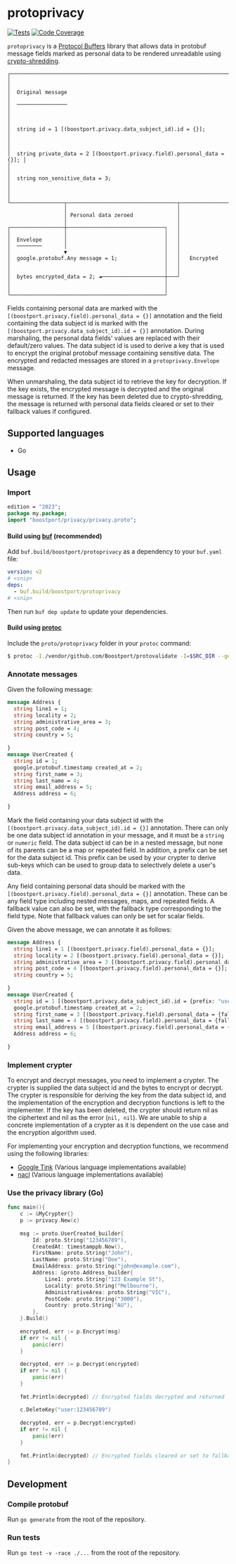 # protoprivacy
[![Tests](https://github.com/Boostport/protoprivacy/actions/workflows/tests.yml/badge.svg)](https://github.com/Boostport/protoprivacy/actions/workflows/tests.yml)
[![Code Coverage](https://qlty.sh/gh/Boostport/projects/protoprivacy/coverage.svg)](https://qlty.sh/gh/Boostport/projects/protoprivacy)

`protoprivacy` is a [Protocol Buffers](https://protobuf.dev/) library that allows data in protobuf message fields marked
as personal data to be rendered unreadable using [crypto-shredding](https://en.wikipedia.org/wiki/Crypto-shredding).
```
┌──────────────────────────────────────────────────────────────────────────┐
│                                                                          │
│  Original message                                                        │
│  ────────────────                                                        │
│                                                                          │
│  string id = 1 [(boostport.privacy.data_subject_id).id = {}];            │
│                                                                          │
│  string private_data = 2 [(boostport.privacy.field).personal_data = {}]; │
│                                                                          │
│  string non_sensitive_data = 3;                                          │
│                                                                          │
└─────────────────┬───────────────────────────────────┬────────────────────┘
                  │                                   │                     
                  │ Personal data zeroed              │                     
                  │                                   │                     
┌─────────────────┼───────────────────────────────┐   │                     
│                 │                               │   │                     
│  Envelope       │                               │   │                     
│  ────────       │                               │   │                     
│                 ▼                               │   │                     
│  google.protobuf.Any message = 1;               │   │   Encrypted         
│                                                 │   │                     
│                                                 │   │                     
│  bytes encrypted_data = 2; ◄────────────────────┼───┘                     
│                                                 │                         
│                                                 │                         
└─────────────────────────────────────────────────┘                         
```
Fields containing personal data are marked with the `[(boostport.privacy.field).personal_data = {}]` annotation and the
field containing the data subject id is marked with the `[(boostport.privacy.data_subject_id).id = {}]` annotation. During
marshaling, the personal data fields' values are replaced with their default/zero values. The data subject id is used
to derive a key that is used to encrypt the original protobuf message containing sensitive data. The encrypted and redacted
messages are stored in a `protoprivacy.Envelope` message.

When unmarshaling, the data subject id to retrieve the key for decryption. If the key exists, the encrypted message is 
decrypted and the original message is returned. If the key has been deleted due to crypto-shredding, the message is
returned with personal data fields cleared or set to their fallback values if configured.

## Supported languages
- Go

## Usage
### Import
```protobuf
edition = "2023";
package my.package;
import "boostport/privacy/privacy.proto";
```

#### Build using [buf](https://buf.build/docs/cli/) (recommended)
Add `buf.build/boostport/protoprivacy` as a dependency to your `buf.yaml` file:
```yaml
version: v2
# <snip>
deps:
  - buf.build/boostport/protoprivacy
# <snip>
```
Then run `buf dep update` to update your dependencies.

#### Build using [protoc](https://github.com/protocolbuffers/protobuf)
Include the `proto/protoprivacy` folder in your `protoc` command:
```bash
$ protoc -I./vendor/github.com/Boostport/protovalidate -I=$SRC_DIR --go_out=$DST_DIR $SRC_DIR/myproto.proto
```

### Annotate messages
Given the following message:
```protobuf
message Address {
  string line1 = 1;
  string locality = 2;
  string administrative_area = 3;
  string post_code = 4;
  string country = 5;
  
}
message UserCreated {
  string id = 1;
  google.protobuf.timestamp created_at = 2;
  string first_name = 3;
  string last_name = 4;
  string email_address = 5;
  Address address = 6;
  
}
```

Mark the field containing your data subject id with the `[(boostport.privacy.data_subject_id).id = {}]` annotation. There
can only be one data subject id annotation in your message, and it must be a `string` or `numeric` field. The data subject
id can be in a nested message, but none of its parents can be a map or repeated field. In addition, a prefix can be set
for the data subject id. This prefix can be used by your crypter to derive sub-keys which can be used to group data to
selectively delete a user's data.

Any field containing personal data should be marked with the `[(boostport.privacy.field).personal_data = {}]`
annotation. These can be any field type including nested messages, maps, and repeated fields. A fallback value can also
be set, with the fallback type corresponding to the field type. Note that fallback values can only be set for scalar fields.

Given the above message, we can annotate it as follows:
```protobuf 
message Address {
  string line1 = 1 [(boostport.privacy.field).personal_data = {}];
  string locality = 2 [(boostport.privacy.field).personal_data = {}];
  string administrative_area = 3 [(boostport.privacy.field).personal_data = {}];
  string post_code = 4 [(boostport.privacy.field).personal_data = {}];
  string country = 5;
  
}
message UserCreated {
  string id = 1 [(boostport.privacy.data_subject_id).id = {prefix: "user:"}];
  google.protobuf.timestamp created_at = 2;
  string first_name = 3 [(boostport.privacy.field).personal_data = {fallback_string: "ANONYMOUS"}];
  string last_name = 4 [(boostport.privacy.field).personal_data = {fallback_string: "USER"}];
  string email_address = 5 [(boostport.privacy.field).personal_data = {fallback_string: "anonymous@example.com"}];
  Address address = 6;
  
}
```

### Implement crypter
To encrypt and decrypt messages, you need to implement a crypter. The crypter is supplied the data subject id
and the bytes to encrypt or decrypt. The crypter is responsible for deriving the key from the data subject id, and the
implementation of the encryption and decryption functions is left to the implementer. If the key has been deleted, the
crypter should return nil as the ciphertext and nil as the error (`nil, nil`). We are unable to ship a concrete
implementation of a crypter as it is dependent on the use case and the encryption algorithm used. 

For implementing your encryption and decryption functions, we recommend using the following libraries:
- [Google Tink](https://developers.google.com/tink) (Various language implementations available)
- [nacl](https://nacl.cr.yp.to/) (Various language implementations available)

### Use the privacy library (Go)
```go
func main(){
    c := &MyCrypter{}
    p := privacy.New(c)
	
    msg := proto.UserCreated_builder{
        Id: proto.String("123456789"),	
        CreatedAt: timestamppb.Now(),
        FirstName: proto.String("John"),
        LastName: proto.String("Doe"),
        EmailAddress: proto.String("john@example.com"),
        Address: &proto.Address_builder{
            Line1: proto.String("123 Example St"),
            Locality: proto.String("Melbourne"),
            AdministrativeArea: proto.String("VIC"),
            PostCode: proto.String("3000"),
            Country: proto.String("AU"),
        },
    }.Build()
	
    encrypted, err := p.Encrypt(msg)
	if err != nil {
        panic(err)
    }
	
    decrypted, err := p.Decrypt(encrypted)
	if err != nil {
        panic(err)
    }
	
    fmt.Println(decrypted) // Encrypted fields decrypted and returned
	
    c.DeleteKey("user:123456789")
	
    decrypted, err = p.Decrypt(encrypted)
    if err != nil {
        panic(err)
    }
	
    fmt.Println(decrypted) // Encrypted fields cleared or set to fallback values
}
```

## Development
### Compile protobuf
Run `go generate` from the root of the repository.

### Run tests
Run `go test -v -race ./...` from the root of the repository.